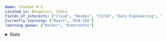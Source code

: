 ```yaml
Name: Chandan M S
Located_in: Bengaluru, India
Fields_of_interests: ["Cloud", "DevOps", "CI/CD", "Data Engineering", "Full-Stack Web Development"]
Currently_learning: ["React", "DVA-C02"]
learning_queue: ["Docker", "Kubernetes"]
```

</details>

<details>
<summary>Stats</summary>
<p align="center">
<a href="https://github.com/candys-code/github-readme-stats">
    <picture>
        <source media="(prefers-color-scheme: dark)" srcset="https://github-readme-stats.vercel.app/api?username=candys-code&hide_title=true&include_all_commits=true&count_private=true&show_icons=true&hide_border=true&theme=dark&bg_color=0e1116&title_color=ffffff&text_color=ffffff&icon_color=1f6feb">
        <img align="center" src="https://github-readme-stats.vercel.app/api?username=candys-code&hide_title=true&include_all_commits=true&count_private=true&show_icons=true&hide_border=true">
    </picture>
      <picture>
        <source media="(prefers-color-scheme: dark)" srcset="https://github-readme-streak-stats.herokuapp.com/?user=candys-code&hide_border=true&theme=dark&background=0e1116">
        <img align="center" src="https://github-readme-streak-stats.herokuapp.com/?user=candys-code&hide_border=true">
    </picture>
</a>
<div data-iframe-width="150" data-iframe-height="270" data-share-badge-id="e2f8b154-77e3-46c3-899a-28822bfe2ed1" data-share-badge-host="https://www.credly.com"></div><script type="text/javascript" async src="//cdn.credly.com/assets/utilities/embed.js"></script>

<p align = "center">
<a href="https://github.com/candys-code/github-readme-activity-graph">
    <picture>
        <source media="(prefers-color-scheme: dark)" srcset="https://leetcard.jacoblin.cool/candyWood?ext=activity">
        <img align="center" src="https://leetcard.jacoblin.cool/candyWood?ext=activity">
    </picture>
</a>
</p>

<p align = "center">
<a href="https://github.com/candys-code/github-readme-streak-stats">
    <picture>
        <source media="(prefers-color-scheme: dark)" srcset="https://codewars-stats-ignacio-cuadra.vercel.app/?username=candyWood&hide_border=true&theme=dark&background=0e1116">
        <img align="center" src="https://codewars-stats-ignacio-cuadra.vercel.app/?username=candyWood&hide_border=true">
    </picture>
</a>
</p>

</p>
</details>
